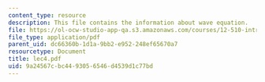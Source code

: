 ```yaml
---
content_type: resource
description: This file contains the information about wave equation.
file: https://ol-ocw-studio-app-qa.s3.amazonaws.com/courses/12-510-introduction-to-seismology-spring-2010/9a24567cbc4493056546d4539d1c77bd_lec4.pdf
file_type: application/pdf
parent_uid: dc66360b-1d1a-9bb2-e952-248ef65670a7
resourcetype: Document
title: lec4.pdf
uid: 9a24567c-bc44-9305-6546-d4539d1c77bd
---
```

